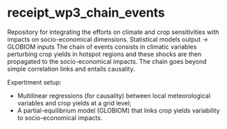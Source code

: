 # receipt_wp3_chain_events
Repository for integrating the efforts on climate and crop sensitivities with impacts on socio-economical dimensions. Statistical models output -> GLOBIOM inputs
The chain of events consists in climatic variables perturbing crop yields in hotspot regions and these shocks are then propagated to the socio-economical impacts. The chain goes beyond simple correlation links and entails causality.

Expertiment setup:
 - Multilinear regressions (for causality) between local meteorological variables and crop yields at a grid level;
 - A partial-equilibrium model (GLOBIOM) that links crop yields variability to socio-economical impacts. 
